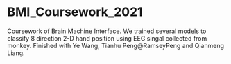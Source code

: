 # BMI_Coursework_2021
Coursework of Brain Machine Interface. 
We trained several models to classify 8 direction 2-D hand position using EEG singal collected from monkey.
Finished with 
Ye Wang, 
Tianhu Peng@RamseyPeng 
and 
Qianmeng Liang.
